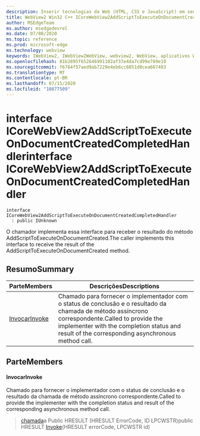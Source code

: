 ```yaml
---
description: Inserir tecnologias da Web (HTML, CSS e JavaScript) em seus aplicativos nativos com o controle WebView2 do Microsoft Edge
title: WebView2 Win32 C++ ICoreWebView2AddScriptToExecuteOnDocumentCreatedCompletedHandler
author: MSEdgeTeam
ms.author: msedgedevrel
ms.date: 07/08/2020
ms.topic: reference
ms.prod: microsoft-edge
ms.technology: webview
keywords: IWebView2, IWebView2WebView, webview2, WebView, aplicativos Win32, Win32, Edge, ICoreWebView2, ICoreWebView2Controller, controle do navegador, HTML Edge, ICoreWebView2AddScriptToExecuteOnDocumentCreatedCompletedHandler
ms.openlocfilehash: 81b2895f652646991102af37e4da7cd99e789e10
ms.sourcegitcommit: f6764f57aed9ab7229e4eb6cc8851d0cea667403
ms.translationtype: MT
ms.contentlocale: pt-BR
ms.lasthandoff: 07/15/2020
ms.locfileid: "10877509"
---
```

# <span data-ttu-id="6f214-104">interface ICoreWebView2AddScriptToExecuteOnDocumentCreatedCompletedHandler</span><span class="sxs-lookup"><span data-stu-id="6f214-104">interface ICoreWebView2AddScriptToExecuteOnDocumentCreatedCompletedHandler</span></span> 

```
interface ICoreWebView2AddScriptToExecuteOnDocumentCreatedCompletedHandler
  : public IUnknown
```

<span data-ttu-id="6f214-105">O chamador implementa essa interface para receber o resultado do método AddScriptToExecuteOnDocumentCreated.</span><span class="sxs-lookup"><span data-stu-id="6f214-105">The caller implements this interface to receive the result of the AddScriptToExecuteOnDocumentCreated method.</span></span>

## <span data-ttu-id="6f214-106">Resumo</span><span class="sxs-lookup"><span data-stu-id="6f214-106">Summary</span></span>

 <span data-ttu-id="6f214-107">Parte</span><span class="sxs-lookup"><span data-stu-id="6f214-107">Members</span></span>                        | <span data-ttu-id="6f214-108">Descrições</span><span class="sxs-lookup"><span data-stu-id="6f214-108">Descriptions</span></span>
--------------------------------|---------------------------------------------
[<span data-ttu-id="6f214-109">Invocar</span><span class="sxs-lookup"><span data-stu-id="6f214-109">Invoke</span></span>](#invoke) | <span data-ttu-id="6f214-110">Chamado para fornecer o implementador com o status de conclusão e o resultado da chamada de método assíncrono correspondente.</span><span class="sxs-lookup"><span data-stu-id="6f214-110">Called to provide the implementer with the completion status and result of the corresponding asynchronous method call.</span></span>

## <span data-ttu-id="6f214-111">Parte</span><span class="sxs-lookup"><span data-stu-id="6f214-111">Members</span></span>

#### <span data-ttu-id="6f214-112">Invocar</span><span class="sxs-lookup"><span data-stu-id="6f214-112">Invoke</span></span> 

<span data-ttu-id="6f214-113">Chamado para fornecer o implementador com o status de conclusão e o resultado da chamada de método assíncrono correspondente.</span><span class="sxs-lookup"><span data-stu-id="6f214-113">Called to provide the implementer with the completion status and result of the corresponding asynchronous method call.</span></span>

> <span data-ttu-id="6f214-114">[chamada](#invoke)a Public HRESULT (HRESULT ErrorCode, ID LPCWSTR)</span><span class="sxs-lookup"><span data-stu-id="6f214-114">public HRESULT [Invoke](#invoke)(HRESULT errorCode, LPCWSTR id)</span></span>

